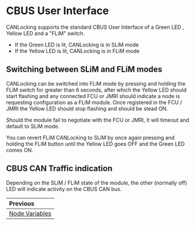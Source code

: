 # CBUS User Interface

CANLocking supports the standard CBUS User Interface of a Green LED , Yellow LED and a "FLiM" switch.

  * If the Green LED is lit, CANLocking is in SLiM mode
  * If the Yellow LED is lit, CANLocking is in FLiM mode

## Switching between SLiM and FLiM modes

CANLocking can be switched into FLiM mode by pressing and holding the FLiM switch for greater than 6 seconds, after which the Yellow LED should start flashing and any connected FCU or JMRI should indicate a node is requesting configuration as a FLiM module.  Once registered in the FCU / JMRI the Yellow LED should stop flashing and should be stead ON.

Should the module fail to negotiate with the FCU or JMRI, it will timeout and default to SLiM mode.

You can revert FLiM CANLocking to SLiM by once again pressing and holding the FLiM button until the Yellow LED goes OFF and the Green LED comes ON.

## CBUS CAN Traffic indication

Depending on the SLiM / FLiM state of the module, the other (normally off) LED will indicate activity on the CBUS CAN bus.

<div class="section_buttons">
 
| Previous                      |
|:------------------------------|
| [Node Variables](nodevars.md) |
 
</div>

